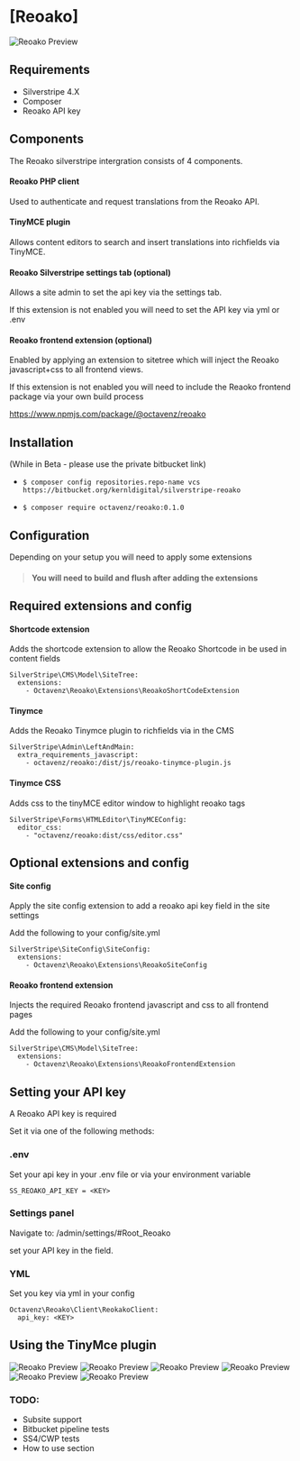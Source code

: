 # [<a src="https://www.reoako.nz/">Reoako</a>]

![Reoako Preview](docs/img/screen5.png)

## Requirements

-   Silverstripe 4.X
-   Composer
-   Reoako API key


## Components

The Reoako silverstripe intergration consists of 4 components.

#### Reoako PHP client

Used to authenticate and request translations from the Reoako API.

#### TinyMCE plugin

Allows content editors to search and insert translations into richfields via TinyMCE.

#### Reoako Silverstripe settings tab (optional)

Allows a site admin to set the api key via the settings tab.

If this extension is not enabled you will need to set the API key via yml or .env


#### Reoako frontend extension (optional)

Enabled by applying an extension to sitetree which will inject the Reoako javascript+css to all frontend views.

If this extension is not enabled you will need to include the Reaoko frontend package via your own build process

https://www.npmjs.com/package/@octavenz/reoako


## Installation

(While in Beta - please use the private bitbucket link)

- `$ composer config repositories.repo-name vcs https://bitbucket.org/kernldigital/silverstripe-reoako`

- `$ composer require octavenz/reoako:0.1.0`


## Configuration

Depending on your setup you will need to apply some extensions

> #### You will need to build and flush after adding the extensions



## Required extensions and config

#### Shortcode extension

Adds the shortcode extension to allow the Reoako Shortcode in be used in content fields


```
SilverStripe\CMS\Model\SiteTree:
  extensions:
    - Octavenz\Reoako\Extensions\ReoakoShortCodeExtension
```

#### Tinymce

Adds the Reoako Tinymce plugin to richfields via in the CMS


```
SilverStripe\Admin\LeftAndMain:
  extra_requirements_javascript: 
    - octavenz/reoako:/dist/js/reoako-tinymce-plugin.js
```


#### Tinymce CSS 

Adds css to the tinyMCE editor window to highlight reoako tags


```
SilverStripe\Forms\HTMLEditor\TinyMCEConfig:
  editor_css: 
    - "octavenz/reoako:dist/css/editor.css"
```



## Optional extensions and config

#### Site config

Apply the site config extension to add a reoako api key field in the site settings

Add the following to your config/site.yml


```
SilverStripe\SiteConfig\SiteConfig:
  extensions:
    - Octavenz\Reoako\Extensions\ReoakoSiteConfig
```


#### Reoako frontend extension 

Injects the required Reoako frontend javascript and css to all frontend pages

Add the following to your config/site.yml


```
SilverStripe\CMS\Model\SiteTree:
  extensions:
    - Octavenz\Reoako\Extensions\ReoakoFrontendExtension
```
 
 


## Setting your API key

A Reoako API key is required 

Set it via one of the following methods:

### .env

Set your api key in your .env file or via your environment variable


```
SS_REOAKO_API_KEY = <KEY>

```


### Settings panel

Navigate to: /admin/settings/#Root_Reoako

set your API key in the field.


### YML 

Set you key via yml in your config


```
Octavenz\Reoako\Client\ReokakoClient:
  api_key: <KEY>
```

## Using the TinyMce plugin

![Reoako Preview](docs/img/screen0.png)
![Reoako Preview](docs/img/screen1.png)
![Reoako Preview](docs/img/screen2.png)
![Reoako Preview](docs/img/screen3.png)
![Reoako Preview](docs/img/screen4.png)
![Reoako Preview](docs/img/screen5.png)




### TODO:
- Subsite support
- Bitbucket pipeline tests
- SS4/CWP tests
- How to use section

